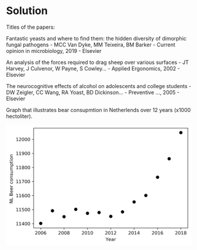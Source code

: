 # Solution
Titles of the papers:

Fantastic yeasts and where to find them: the hidden diversity of dimorphic fungal pathogens - MCC Van Dyke, MM Teixeira, BM Barker - Current opinion in microbiology, 2019 - Elsevier

An analysis of the forces required to drag sheep over various surfaces -     JT Harvey, J Culvenor, W Payne, S Cowley… - Applied Ergonomics, 2002 - Elsevier

The neurocognitive effects of alcohol on adolescents and college students  - DW Zeigler, CC Wang, RA Yoast, BD Dickinson… - Preventive …, 2005 - Elsevier

Graph that illustrates bear consupmtion in Netherlends over 12 years (x1000 hectoliter).

![Graph](Graph.png)

